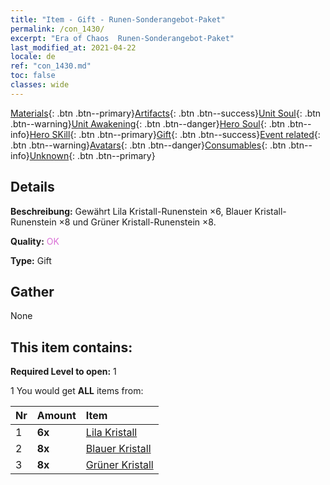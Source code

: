 ```yaml
---
title: "Item - Gift - Runen-Sonderangebot-Paket"
permalink: /con_1430/
excerpt: "Era of Chaos  Runen-Sonderangebot-Paket"
last_modified_at: 2021-04-22
locale: de
ref: "con_1430.md"
toc: false
classes: wide
---
```

 [Materials](/ItemsDE/){: .btn .btn--primary}[Artifacts](/ItemsDE/Artifacts/){: .btn .btn--success}[Unit Soul](/ItemsDE/UnitSoul/){: .btn .btn--warning}[Unit Awakening](/ItemsDE/UnitAwakening/){: .btn .btn--danger}[Hero Soul](/ItemsDE/HeroSoul/){: .btn .btn--info}[Hero SKill](/ItemsDE/HeroSkill/){: .btn .btn--primary}[Gift](/ItemsDE/Gift/){: .btn .btn--success}[Event related](/ItemsDE/Events/){: .btn .btn--warning}[Avatars](/ItemsDE/Avatars/){: .btn .btn--danger}[Consumables](/ItemsDE/Consumables/){: .btn .btn--info}[Unknown](/ItemsDE/Unknown/){: .btn .btn--primary}

## Details
 **Beschreibung:** Gewährt Lila Kristall-Runenstein ×6, Blauer Kristall-Runenstein ×8 und Grüner Kristall-Runenstein ×8.

 **Quality:** <span style="color: #DA70D6">OK</span>

 **Type:** Gift

## Gather

  None

## This item contains:

 **Required Level to open:** 1

 1 You would get **ALL** items  from:

  | Nr | Amount |     Item    |
  |:---|:-------|:------------|
  | 1 |  **6x** | [Lila Kristall](/de/Items/con_720/) |  | 
  | 2 |  **8x** | [Blauer Kristall](/de/Items/con_716/) |  | 
  | 3 |  **8x** | [Grüner Kristall](/de/Items/con_711/) |  | 
